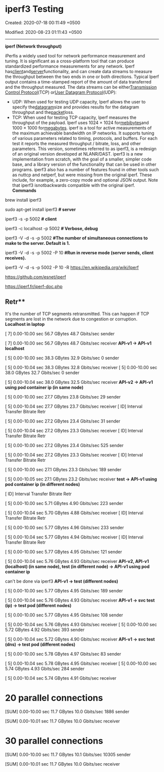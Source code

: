 # iperf3 Testing

Created: 2020-07-18 00:11:49 +0500

Modified: 2020-08-23 01:11:43 +0500

---

**iperf (Network throughput)**

iPerfis a widely used tool for network performance measurement and tuning. It is significant as a cross-platform tool that can produce standardized performance measurements for any network. Iperf has[client](https://en.wikipedia.org/wiki/Client_(computing))and[server](https://en.wikipedia.org/wiki/Server_(computing))functionality, and can create data streams to measure the throughput between the two ends in one or both directions. Typical Iperf output contains a time-stamped report of the amount of data transferred and the throughput measured.
The data streams can be either[Transmission Control Protocol](https://en.wikipedia.org/wiki/Transmission_Control_Protocol)(TCP) or[User Datagram Protocol](https://en.wikipedia.org/wiki/User_Datagram_Protocol)(UDP):
-   UDP: When used for testing UDP capacity, Iperf allows the user to specify the[datagram](https://en.wikipedia.org/wiki/Datagram#Packets_vs._datagrams)size and provides results for the datagram throughput and the[packet](https://en.wikipedia.org/wiki/Packet_(information_technology))loss.
-   TCP: When used for testing TCP capacity, Iperf measures the throughput of the payload. Iperf uses 1024 × 1024 for[mebibytes](https://en.wikipedia.org/wiki/Mebibyte)and 1000 × 1000 for[megabytes](https://en.wikipedia.org/wiki/Megabyte).
iperf is a tool for active measurements of the maximum achievable bandwidth on IP networks. It supports tuning of various parameters related to timing, protocols, and buffers. For each test it reports the measured throughput / bitrate, loss, and other parameters.
This version, sometimes referred to as iperf3, is a redesign of an original version developed at NLANR/DAST. iperf3 is a new implementation from scratch, with the goal of a smaller, simpler code base, and a library version of the functionality that can be used in other programs. iperf3 also has a number of features found in other tools such as nuttcp and netperf, but were missing from the original iperf. These include, for example, a zero-copy mode and optional JSON output. Note that iperf3 isnotbackwards compatible with the original iperf.
**Commands**

brew install iperf3

sudo apt-get install iperf3
**# server**

iperf3 -s -p 5002
**# client**

iperf3 -c localhost -p 5002
**# Verbose, debug**

iperf3 -V -d -s -p 5002
**#The number of simultaneous connections to make to the server. Default is 1.**

iperf3 -V -d -s -p 5002 -P 10
**#Run in reverse mode (server sends, client receives).**

iperf3 -V -d -s -p 5002 -P 10 -R
<https://en.wikipedia.org/wiki/Iperf>

<https://github.com/esnet/iperf>

<https://iperf.fr/iperf-doc.php>

## Retr**

It's the number of TCP segments retransmitted. This can happen if TCP segments are lost in the network due to congestion or corruption.
**Localhost in laptop**

[ 7] 0.00-10.00 sec 56.7 GBytes 48.7 Gbits/sec sender

[ 7] 0.00-10.00 sec 56.7 GBytes 48.7 Gbits/sec receiver
**API-v1 -> API-v1 localhost**

[ 5] 0.00-10.00 sec 38.3 GBytes 32.9 Gbits/sec 0 sender

[ 5] 0.00-10.04 sec 38.3 GBytes 32.8 Gbits/sec receiver
[ 5] 0.00-10.00 sec 38.0 GBytes 32.7 Gbits/sec 0 sender

[ 5] 0.00-10.04 sec 38.0 GBytes 32.5 Gbits/sec receiver
**API-v2 -> API-v1 using pod container ip (in same node)**

[ 5] 0.00-10.00 sec 27.7 GBytes 23.8 Gbits/sec 29 sender

[ 5] 0.00-10.04 sec 27.7 GBytes 23.7 Gbits/sec receiver
[ ID] Interval Transfer Bitrate Retr

[ 5] 0.00-10.00 sec 27.2 GBytes 23.4 Gbits/sec 31 sender

[ 5] 0.00-10.04 sec 27.2 GBytes 23.3 Gbits/sec receiver
[ ID] Interval Transfer Bitrate Retr

[ 5] 0.00-10.00 sec 27.2 GBytes 23.4 Gbits/sec 525 sender

[ 5] 0.00-10.04 sec 27.2 GBytes 23.3 Gbits/sec receiver
[ ID] Interval Transfer Bitrate Retr

[ 5] 0.00-10.00 sec 27.1 GBytes 23.3 Gbits/sec 189 sender

[ 5] 0.00-10.05 sec 27.1 GBytes 23.2 Gbits/sec receiver
**test -> API-v1 using pod container ip (in different nodes)**

[ ID] Interval Transfer Bitrate Retr

[ 5] 0.00-10.00 sec 5.71 GBytes 4.90 Gbits/sec 223 sender

[ 5] 0.00-10.04 sec 5.70 GBytes 4.88 Gbits/sec receiver
[ ID] Interval Transfer Bitrate Retr

[ 5] 0.00-10.00 sec 5.77 GBytes 4.96 Gbits/sec 233 sender

[ 5] 0.00-10.04 sec 5.77 GBytes 4.94 Gbits/sec receiver
[ ID] Interval Transfer Bitrate Retr

[ 5] 0.00-10.00 sec 5.77 GBytes 4.95 Gbits/sec 121 sender

[ 5] 0.00-10.04 sec 5.76 GBytes 4.93 Gbits/sec receiver
**API-v2, API-v1 (localhost) (in same node), test (in different node) -> API-v1 using pod container ip**

can't be done via iperf3
**API-v1 -> test (different nodes)**

[ 5] 0.00-10.00 sec 5.77 GBytes 4.95 Gbits/sec 189 sender

[ 5] 0.00-10.04 sec 5.76 GBytes 4.93 Gbits/sec receiver
**API-v1 -> svc test (ip) -> test pod (different nodes)**

[ 5] 0.00-10.00 sec 5.77 GBytes 4.95 Gbits/sec 108 sender

[ 5] 0.00-10.04 sec 5.76 GBytes 4.93 Gbits/sec receiver
[ 5] 0.00-10.00 sec 5.72 GBytes 4.92 Gbits/sec 393 sender

[ 5] 0.00-10.04 sec 5.72 GBytes 4.90 Gbits/sec receiver
**API-v1 -> svc test (dns) -> test pod (different nodes)**

[ 5] 0.00-10.00 sec 5.78 GBytes 4.97 Gbits/sec 83 sender

[ 5] 0.00-10.04 sec 5.78 GBytes 4.95 Gbits/sec receiver
[ 5] 0.00-10.00 sec 5.74 GBytes 4.93 Gbits/sec 284 sender

[ 5] 0.00-10.04 sec 5.74 GBytes 4.91 Gbits/sec receiver
# 20 parallel connections

[SUM] 0.00-10.00 sec 11.7 GBytes 10.0 Gbits/sec 1886 sender

[SUM] 0.00-10.01 sec 11.7 GBytes 10.0 Gbits/sec receiver
# 30 parallel connections

[SUM] 0.00-10.00 sec 11.7 GBytes 10.1 Gbits/sec 10305 sender

[SUM] 0.00-10.01 sec 11.7 GBytes 10.0 Gbits/sec receiver
